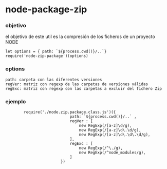 # node-package-zip

### objetivo

el objetivo de este util es la compresión de los ficheros de un proyecto NODE



```
let options = { path: `${process.cwd()}/..`}
require('node-zip-package')(options)

```    
### options

    path: carpeta con las diferentes versiones
    regVer: matriz con regexp de las carpetas de versiones válidas
    regExc: matriz con regexp con las carpetas a excluir del fichero Zip

### ejemplo
```
        require('./node.zip.package.class.js')({
                            path: `${process.cwd()}/..` ,
                            regVer : [
                                new RegExp(/[a-z]\d/g),
                                new RegExp(/[a-z]\d\.\d/g),
                                new RegExp(/[a-z]\d\.\d\.\d/g),
                            ],
                            regExc : [
                                new RegExp(/^\./g),
                                new RegExp(/^node_modules/g),
                            ]
                        })

```